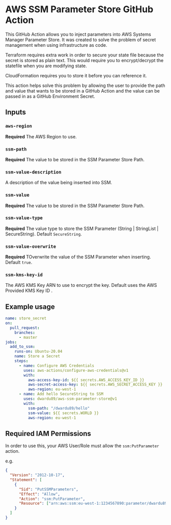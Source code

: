 # AWS SSM Parameter Store GitHub Action

This GitHub Action allows you to inject parameters into AWS Systems Manager Parameter Store. It was created to solve the problem of secret management when using infrastructure as code.

Terraform requires extra work in order to secure your state file because the secret is stored as plain text. This would require you to encrypt/decrypt the statefile when you are modifying state.

CloudFormation requires you to store it before you can reference it.

This action helps solve this problem by allowing the user to provide the path and value that wants to be stored in a GitHub Action and the value can be passed in as a GitHub Environment Secret.

## Inputs

### `aws-region`

**Required** The AWS Region to use.

### `ssm-path`

**Required** The value to be stored in the SSM Parameter Store Path.

### `ssm-value-description`

A description of the value being inserted into SSM.

### `ssm-value`

**Required** The value to be stored in the SSM Parameter Store Path.

### `ssm-value-type`

**Required** The value type to store the SSM Parameter (String | StringList | SecureString). Default `SecureString`.

### `ssm-value-overwrite`

**Required** TOverwrite the value of the SSM Parameter when inserting. Default `true`.

### `ssm-kms-key-id`

The AWS KMS Key ARN to use to encrypt the key. Default uses the AWS Provided KMS Key ID .

## Example usage

```yaml
name: store_secret
on:
  pull_request:
    branches:
      - master
jobs:
  add_to_ssm:
    runs-on: Ubuntu-20.04
    name: Store a Secret
    steps:
      - name: Configure AWS Credentials
        uses: aws-actions/configure-aws-credentials@v1
        with:
          aws-access-key-id: ${{ secrets.AWS_ACCESS_KEY_ID }}
          aws-secret-access-key: ${{ secrets.AWS_SECRET_ACCESS_KEY }}
          aws-region: eu-west-1
      - name: Add hello SecureString to SSM
        uses: dwardu89/aws-ssm-parameter-store@v1
        with:
          ssm-path: "/dwardu89/hello"
          ssm-value: ${{ secrets.WORLD }}
          aws-region: eu-west-1
```

## Required IAM Permissions

In order to use this, your AWS User/Role must allow the `ssm:PutParameter` action.

e.g.

```json
{
  "Version": "2012-10-17",
  "Statement": [
    {
      "Sid": "PutSSMParameters",
      "Effect": "Allow",
      "Action": "ssm:PutParameter",
      "Resource": ["arn:aws:ssm:eu-west-1:1234567890:parameter/dwardu89/hello"]
    }
  ]
}
```
